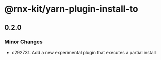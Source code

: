 # @rnx-kit/yarn-plugin-install-to

## 0.2.0

### Minor Changes

- c292731: Add a new experimental plugin that executes a partial install
